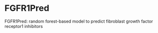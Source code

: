 # FGFR1Pred
FGFR1Pred: random forest-based model to predict fibroblast growth factor receptor1 inhibitors
